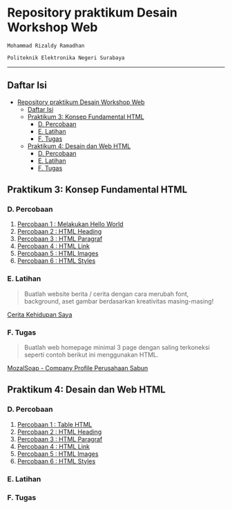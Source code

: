 # Repository praktikum Desain Workshop Web

`Mohammad Rizaldy Ramadhan`

`Politeknik Elektronika Negeri Surabaya`

---
## Daftar Isi
- [Repository praktikum Desain Workshop Web](#repository-praktikum-desain-workshop-web)
  - [Daftar Isi](#daftar-isi)
  - [Praktikum 3: Konsep Fundamental HTML](#praktikum-3-konsep-fundamental-html)
    - [D. Percobaan](#d-percobaan)
    - [E. Latihan](#e-latihan)
    - [F. Tugas](#f-tugas)
  - [Praktikum 4: Desain dan Web HTML](#praktikum-4-desain-dan-web-html)
    - [D. Percobaan](#d-percobaan-1)
    - [E. Latihan](#e-latihan-1)
    - [F. Tugas](#f-tugas-1)

## Praktikum 3: Konsep Fundamental HTML
### D. Percobaan
1. [Percobaan 1 : Melakukan Hello World](https://mozaldy.github.io/workshop_web/html/try1.html)
2. [Percobaan 2 : HTML Heading](https://mozaldy.github.io/workshop_web/html/try2.html)
3. [Percobaan 3 : HTML Paragraf](https://mozaldy.github.io/workshop_web/html/try3.html)
4. [Percobaan 4 : HTML Link](https://mozaldy.github.io/workshop_web/html/try4.html)
5. [Percobaan 5 : HTML Images](https://mozaldy.github.io/workshop_web/html/try5.html)
6. [Percobaan 6 : HTML Styles](https://mozaldy.github.io/workshop_web/html/try6.html)

### E. Latihan
> Buatlah website berita / cerita dengan cara merubah font, background, aset gambar berdasarkan kreativitas masing-masing!

[Cerita Kehidupan Saya](https://mozaldy.github.io/workshop_web/html/latihan.html)

### F. Tugas
> Buatlah web homepage minimal 3 page dengan saling terkoneksi seperti contoh berikut ini menggunakan HTML.

[MozalSoap - Company Profile Perusahaan Sabun](https://mozaldy.github.io/workshop_web/html/)

## Praktikum 4: Desain dan Web HTML
### D. Percobaan
1. [Percobaan 1 : Table HTML](https://mozaldy.github.io/workshop_web/html/try1.html)
2. [Percobaan 2 : HTML Heading](https://mozaldy.github.io/workshop_web/html/try2.html)
3. [Percobaan 3 : HTML Paragraf](https://mozaldy.github.io/workshop_web/html/try3.html)
4. [Percobaan 4 : HTML Link](https://mozaldy.github.io/workshop_web/html/try4.html)
5. [Percobaan 5 : HTML Images](https://mozaldy.github.io/workshop_web/html/try5.html)
6. [Percobaan 6 : HTML Styles](https://mozaldy.github.io/workshop_web/html/try6.html)

### E. Latihan
### F. Tugas